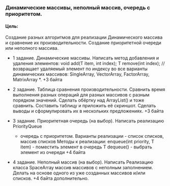 ### Динамические массивы, неполный массив, очередь с приоритетом.

#### Цель:

Создание разных алгоритмов для реализации Динамического массива и сравнение их
производительности. Создание приоритетной очереди или неполного массива.

* 1 задание. Динамические массивы. Написать метод добавления и удаления
  элементов: void add(T item, int index); T remove(int index); // возвращает
  удаляемый элемент по индексу во все варианты динамических массивов:
  SingleArray, VectorArray, FactorArray, MatrixArray *. +3 байта


* 2 задание. Таблица сравнения производительности. Сравнить время выполнения
  разных операций для разных массивов с разным порядком значений. Сделать
  обёртку над ArrayList() и тоже сравнить. Составить таблицу и приложить её
  скриншот. Сделать выводы и сформулировать их в нескольких предложениях. +3
  байта


* 3 задание. Приоритетная очередь (на выбор). Написать реализацию PriorityQueue
  - очередь с приоритетом. Варианты реализации - список списков, массив списков
  Методы к реализации: enqueue(int priority, T item) - поместить элемент в
  очередь T dequeue() - выбрать элемент из очереди +4 байта


* 4 задание. Неполный массив (на выбор). Написать Реализацию класса SpaceArray
  массив массивов с неполным заполнением. Делать на основе одного из уже
  созданных массивов и/или списков. +4 байта дополнительно.